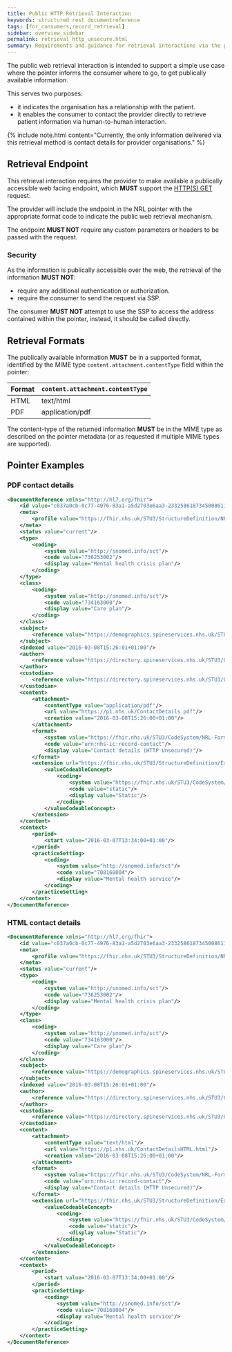 ```yaml
---
title: Public HTTP Retrieval Interaction
keywords: structured rest documentreference
tags: [for_consumers,record_retrieval]
sidebar: overview_sidebar
permalink: retrieval_http_unsecure.html
summary: Requirements and guidance for retrieval interactions via the public web.
---
```


The public web retrieval interaction is intended to support a simple use case where the pointer informs the consumer where to go, to get publically available information.

This serves two purposes:
- it indicates the organisation has a relationship with the patient.
- it enables the consumer to contact the provider directly to retrieve patient information via human-to-human interaction.

{% include note.html content="Currently, the only information delivered via this retrieval method is contact details for provider organisations." %}

## Retrieval Endpoint

This retrieval interaction requires the provider to make available a publically accessible web facing endpoint, which **MUST** support the [HTTP(S) GET](https://www.w3.org/Protocols/rfc2616/rfc2616-sec9.html#sec9.3) request.

The provider will include the endpoint in the NRL pointer with the appropriate format code to indicate the public web retrieval mechanism.

The endpoint **MUST NOT** require any custom parameters or headers to be passed with the request.

### Security

As the information is publically accessible over the web, the retrieval of the information **MUST NOT**:
- require any additional authentication or authorization.
- require the consumer to send the request via SSP.

The consumer **MUST NOT** attempt to use the SSP to access the address contained within the pointer, instead, it should be called directly.

## Retrieval Formats

The publically available information **MUST** be in a supported format, identified by the MIME type `content.attachment.contentType` field within the pointer:

|Format|`content.attachment.contentType`|
|------|--------------------------------|
|HTML|text/html|
|PDF|application/pdf|

The content-type of the returned information **MUST** be in the MIME type as described on the pointer metadata (or as requested if multiple MIME types are supported).

## Pointer Examples

### PDF contact details

```xml
<DocumentReference xmlns="http://hl7.org/fhir">
    <id value="c037a0cb-0c77-4976-83a1-a5d2703e6aa3-23325861873450086113"/>
    <meta>
        <profile value="https://fhir.nhs.uk/STU3/StructureDefinition/NRL-DocumentReference-1"/>
    </meta>
    <status value="current"/>
    <type>
        <coding>
            <system value="http://snomed.info/sct"/>
            <code value="736253002"/>
            <display value="Mental health crisis plan"/>
        </coding>
    </type>
    <class>
        <coding>
            <system value="http://snomed.info/sct"/>
            <code value="734163000"/>
            <display value="Care plan"/>
        </coding>
    </class>
    <subject>
        <reference value="https://demographics.spineservices.nhs.uk/STU3/Patient/9876543210"/>
    </subject>
    <indexed value="2016-03-08T15:26:01+01:00"/>
    <author>
        <reference value="https://directory.spineservices.nhs.uk/STU3/Organization/RGD"/>
    </author>
    <custodian>
        <reference value="https://directory.spineservices.nhs.uk/STU3/Organization/RR8"/>
    </custodian>
    <content>
        <attachment>
            <contentType value="application/pdf"/>
            <url value="https://p1.nhs.uk/ContactDetails.pdf"/>
            <creation value="2016-03-08T15:26:00+01:00"/>
        </attachment>
        <format>
            <system value="https://fhir.nhs.uk/STU3/CodeSystem/NRL-FormatCode-1"/>
            <code value="urn:nhs-ic:record-contact"/>
            <display value="Contact details (HTTP Unsecured)"/>
        </format>
        <extension url="https://fhir.nhs.uk/STU3/StructureDefinition/Extension-NRL-ContentStability-1">
            <valueCodeableConcept>
                <coding>
                    <system value="https://fhir.nhs.uk/STU3/CodeSystem/NRL-ContentStability-1"/>
                    <code value="static"/>
                    <display value="Static"/>
                </coding>
            </valueCodeableConcept>
        </extension>
    </content>
    <context>
        <period>
            <start value="2016-03-07T13:34:00+01:00"/>
        </period>
        <practiceSetting>
            <coding>
                <system value="http://snomed.info/sct"/>
                <code value="708168004"/>
                <display value="Mental health service"/>
            </coding>
        </practiceSetting>
    </context>
</DocumentReference>
```

### HTML contact details

```xml
<DocumentReference xmlns="http://hl7.org/fhir">
    <id value="c037a0cb-0c77-4976-83a1-a5d2703e6aa3-23325861873450086113"/>
    <meta>
        <profile value="https://fhir.nhs.uk/STU3/StructureDefinition/NRL-DocumentReference-1"/>
    </meta>
    <status value="current"/>
    <type>
        <coding>
            <system value="http://snomed.info/sct"/>
            <code value="736253002"/>
            <display value="Mental health crisis plan"/>
        </coding>
    </type>
    <class>
        <coding>
            <system value="http://snomed.info/sct"/>
            <code value="734163000"/>
            <display value="Care plan"/>
        </coding>
    </class>
    <subject>
        <reference value="https://demographics.spineservices.nhs.uk/STU3/Patient/9876543210"/>
    </subject>
    <indexed value="2016-03-08T15:26:01+01:00"/>
    <author>
        <reference value="https://directory.spineservices.nhs.uk/STU3/Organization/RGD"/>
    </author>
    <custodian>
        <reference value="https://directory.spineservices.nhs.uk/STU3/Organization/RR8"/>
    </custodian>
    <content>
        <attachment>
            <contentType value="text/html"/>
            <url value="https://p1.nhs.uk/ContactDetailsHTML.html"/>
            <creation value="2016-03-08T15:26:00+01:00"/>
        </attachment>
        <format>
            <system value="https://fhir.nhs.uk/STU3/CodeSystem/NRL-FormatCode-1"/>
            <code value="urn:nhs-ic:record-contact"/>
            <display value="Contact details (HTTP Unsecured)"/>
        </format>
        <extension url="https://fhir.nhs.uk/STU3/StructureDefinition/Extension-NRL-ContentStability-1">
            <valueCodeableConcept>
                <coding>
                    <system value="https://fhir.nhs.uk/STU3/CodeSystem/NRL-ContentStability-1"/>
                    <code value="static"/>
                    <display value="Static"/>
                </coding>
            </valueCodeableConcept>
        </extension>
    </content>
    <context>
        <period>
            <start value="2016-03-07T13:34:00+01:00"/>
        </period>
        <practiceSetting>
            <coding>
                <system value="http://snomed.info/sct"/>
                <code value="708168004"/>
                <display value="Mental health service"/>
            </coding>
        </practiceSetting>
    </context>
</DocumentReference>
```
